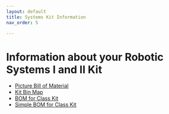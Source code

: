 ```yaml
---
layout: default
title: Systems Kit Information
nav_order: 5

---
```


# Information about your Robotic Systems I and II Kit

<ul>
    <li><a href="pdf/Picture-BOM-for-Class-Kit.pdf" target="_blank">Picture Bill of Material</a></li>
    <li><a href="pdf/Kit-Bin-Map.pdf" target="_blank">Kit Bin Map</a></li>
    <li><a href="pdf/BOM-for-Class-Kit.pdf" target="_blank">BOM for Class Kit</a></li>
    <li><a href="pdf/Simple-BOM-for-Class-Kit.pdf" target="_blank">Simple BOM for Class Kit</a></li>
</ul> 